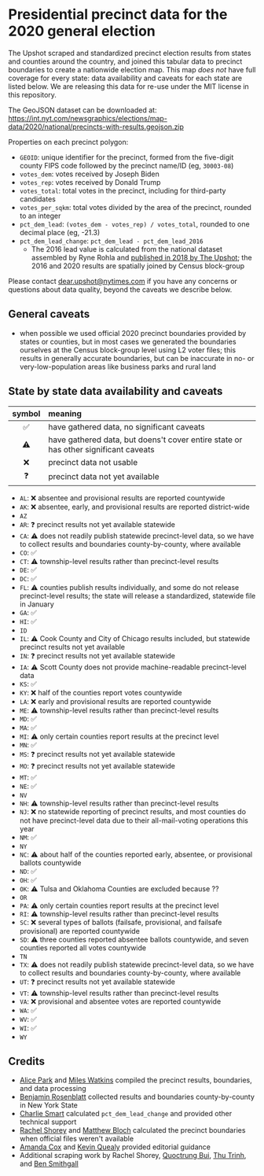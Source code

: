 # Presidential precinct data for the 2020 general election

The Upshot scraped and standardized precinct election results from states and counties around the country, and joined this tabular data to precinct boundaries to create a nationwide election map. This map _does not_ have full coverage for every state: data availability and caveats for each state are listed below. We are releasing this data for re-use under the MIT license in this repository.

The GeoJSON dataset can be downloaded at: https://int.nyt.com/newsgraphics/elections/map-data/2020/national/precincts-with-results.geojson.zip

Properties on each precinct polygon:

- `GEOID`: unique identifier for the precinct, formed from the five-digit county FIPS code followed by the precinct name/ID (eg, `30003-08`)
- `votes_dem`: votes received by Joseph Biden
- `votes_rep`: votes received by Donald Trump
- `votes_total`: total votes in the precinct, including for third-party candidates
- `votes_per_sqkm`: total votes divided by the area of the precinct, rounded to an integer
- `pct_dem_lead`: `(votes_dem - votes_rep) / votes_total`, rounded to one decimal place (eg, -21.3)
- `pct_dem_lead_change`: `pct_dem_lead - pct_dem_lead_2016`
  - The 2016 lead value is calculated from the national dataset assembled by Ryne Rohla and [published in 2018 by The Upshot](https://www.nytimes.com/interactive/2018/upshot/election-2016-voting-precinct-maps.html); the 2016 and 2020 results are spatially joined by Census block-group

Please contact dear.upshot@nytimes.com if you have any concerns or questions about data quality, beyond the caveats we describe below.

## General caveats

- when possible we used official 2020 precinct boundaries provided by states or counties, but in most cases we generated the boundaries ourselves at the Census block-group level using L2 voter files; this results in generally accurate boundaries, but can be inaccurate in no- or very-low-population areas like business parks and rural land

## State by state data availability and caveats

|symbol|meaning|
|:----:|:------|
|✅|have gathered data, no significant caveats|
|⚠️|have gathered data, but doens't cover entire state or has other significant caveats|
|❌|precinct data not usable|
|❓|precinct data not yet available|

- `AL`: ❌ absentee and provisional results are reported countywide
- `AK`: ❌ absentee, early, and provisional results are reported district-wide
- `AZ`
- `AR`: ❓ precinct results not yet available statewide
- `CA`: ⚠️ does not readily publish statewide precinct-level data, so we have to collect results and boundaries county-by-county, where available
- `CO`: ✅
- `CT`: ⚠️ township-level results rather than precinct-level results
- `DE`: ✅
- `DC`: ✅
- `FL`: ⚠️ counties publish results individually, and some do not release precinct-level results; the state will release a standardized, statewide file in January
- `GA`: ✅
- `HI`: ✅
- `ID`
- `IL`: ⚠️ Cook County and City of Chicago results included, but statewide precinct results not yet available
- `IN`: ❓ precinct results not yet available statewide
- `IA`: ⚠️ Scott County does not provide machine-readable precinct-level data
- `KS`: ✅
- `KY`: ❌ half of the counties report votes countywide
- `LA`: ❌ early and provisional results are reported countywide
- `ME`: ⚠️ township-level results rather than precinct-level results
- `MD`: ✅
- `MA`: ✅
- `MI`: ⚠️ only certain counties report results at the precinct level
- `MN`: ✅
- `MS`: ❓ precinct results not yet available statewide
- `MO`: ❓ precinct results not yet available statewide
- `MT`: ✅
- `NE`: ✅
- `NV`
- `NH`: ⚠️ township-level results rather than precinct-level results
- `NJ`: ❌ no statewide reporting of precinct results, and most counties do not have precinct-level data due to their all-mail-voting operations this year
- `NM`: ✅
- `NY`
- `NC`: ⚠️ about half of the counties reported early, absentee, or provisional ballots countywide
- `ND`: ✅
- `OH`: ✅
- `OK`: ⚠️ Tulsa and Oklahoma Counties are excluded because ??
- `OR`
- `PA`: ⚠️ only certain counties report results at the precinct level
- `RI`: ⚠️ township-level results rather than precinct-level results
- `SC`: ❌ several types of ballots (failsafe, provisional, and failsafe provisional) are reported countywide
- `SD`: ⚠️ three counties reported absentee ballots countywide, and seven counties reported all votes countywide
- `TN`
- `TX`: ⚠️ does not readily publish statewide precinct-level data, so we have to collect results and boundaries county-by-county, where available
- `UT`: ❓ precinct results not yet available statewide
- `VT`: ⚠️ township-level results rather than precinct-level results
- `VA`: ❌ provisional and absentee votes are reported countywide
- `WA`: ✅
- `WV`: ✅
- `WI`: ✅
- `WY`

## Credits

- [Alice Park](https://github.com/umalice) and [Miles Watkins](https://github.com/mileswwatkins) compiled the precinct results, boundaries, and data processing
- [Benjamin Rosenblatt](https://twitter.com/BenJ_Rosenblatt) collected results and boundaries county-by-county in New York State
- [Charlie Smart](https://www.nytimes.com/by/charlie-smart) calculated `pct_dem_lead_change` and provided other technical support
- [Rachel Shorey](https://www.nytimes.com/by/rachel-shorey) and [Matthew Bloch](https://www.nytimes.com/by/matthew-bloch) calculated the precinct boundaries when official files weren't available
- [Amanda Cox](https://www.nytimes.com/by/amanda-cox) and [Kevin Quealy](https://www.nytimes.com/by/kevin-quealy) provided editorial guidance
- Additional scraping work by Rachel Shorey, [Quoctrung Bui](https://www.nytimes.com/by/quoctrung-bui), [Thu Trinh](https://github.com/trinhathu), and [Ben Smithgall](https://github.com/bsmithgall)
